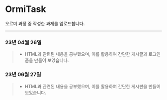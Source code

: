# OrmiTask
오르미 과정 중 작성한 과제를 업로드합니다.

***

### 23년 04월 26일
> * HTML과 관련된 내용을 공부했으며, 이를 활용하여 간단한 게시글과 로그인 폼을 만들어 보았습니다.

### 23년 06월 27일
> * HTML과 관련된 내용을 공부했으며, 이를 활용하여 간단한 게시판을 만들어 보았습니다.